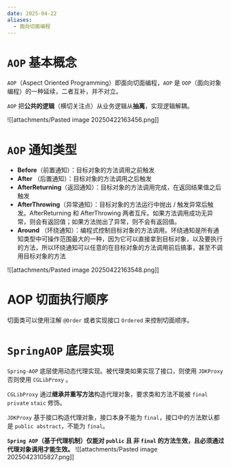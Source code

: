 ```yaml
---
date: 2025-04-22
aliases:
  - 面向切面编程
---
```

# `AOP` 基本概念

`AOP`（Aspect Oriented Programming）即面向切面编程，`AOP` 是 `OOP`（面向对象编程）的一种延续，二者互补，并不对立。

`AOP` 把**公共的逻辑**（横切关注点）从业务逻辑从**抽离**，实现逻辑解耦。

![[attachments/Pasted image 20250422163456.png]]

# `AOP` 通知类型

- **Before**（前置通知）：目标对象的方法调用之前触发
- **After** （后置通知）：目标对象的方法调用之后触发
- **AfterReturning**（返回通知）：目标对象的方法调用完成，在返回结果值之后触发
- **AfterThrowing**（异常通知）：目标对象的方法运行中抛出 / 触发异常后触发。AfterReturning 和 AfterThrowing 两者互斥。如果方法调用成功无异常，则会有返回值；如果方法抛出了异常，则不会有返回值。
- **Around** （环绕通知）：编程式控制目标对象的方法调用。环绕通知是所有通知类型中可操作范围最大的一种，因为它可以直接拿到目标对象，以及要执行的方法，所以环绕通知可以任意的在目标对象的方法调用前后搞事，甚至不调用目标对象的方法

![[attachments/Pasted image 20250422163548.png]]

# AOP 切面执行顺序

切面类可以使用注解 `@Order` 或者实现接口 `Ordered` 来控制切面顺序。

# `SpringAOP` 底层实现

`Spring-AOP` 底层使用动态代理实现。被代理类如果实现了接口，则使用 `JDKProxy` 否则使用 `CGLibProxy` 。

`CGLibProxy` 通过**继承并重写方法**构造代理对象，要求类和方法不能被 `final` `private` `staic` 修饰。

`JDKProxy` 基于接口构造代理对象，接口本身不能为 `final`，接口中的方法默认都是 `public abstract`，不能为 `final`。

**`Spring AOP`（基于代理机制）仅能对 `public` 且 非 `final` 的方法生效，且必须通过代理对象调用才能生效。**
![[attachments/Pasted image 20250423105827.png]]
